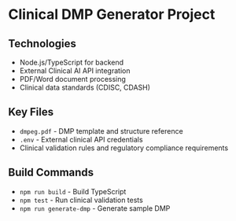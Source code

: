 # Clinical DMP Generator Project

## Technologies
- Node.js/TypeScript for backend
- External Clinical AI API integration
- PDF/Word document processing
- Clinical data standards (CDISC, CDASH)

## Key Files
- `dmpeg.pdf` - DMP template and structure reference
- `.env` - External clinical API credentials
- Clinical validation rules and regulatory compliance requirements

## Build Commands
- `npm run build` - Build TypeScript
- `npm test` - Run clinical validation tests
- `npm run generate-dmp` - Generate sample DMP